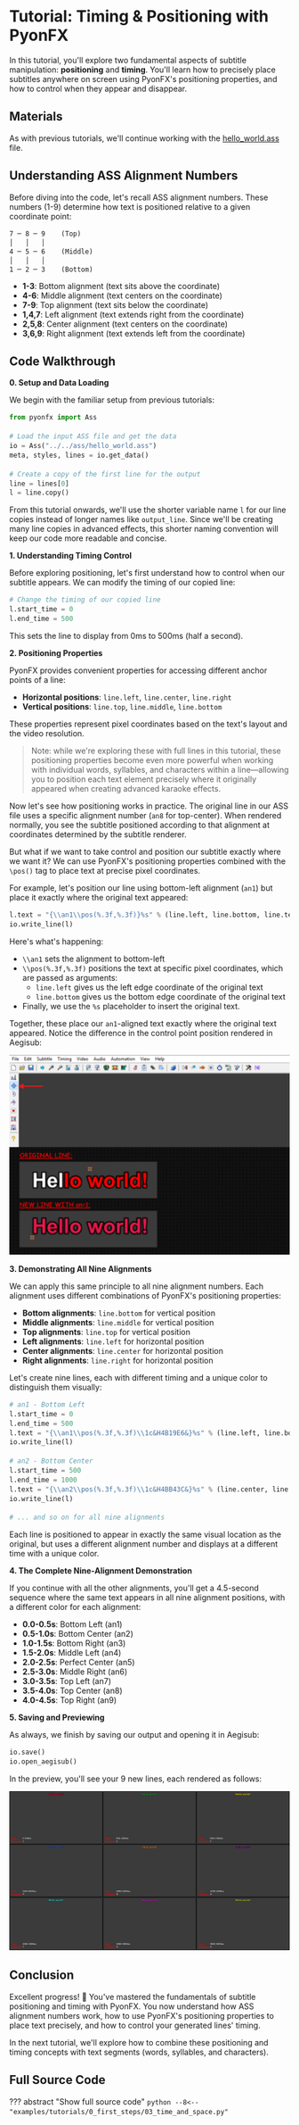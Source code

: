 # Tutorial: Timing & Positioning with PyonFX

In this tutorial, you'll explore two fundamental aspects of subtitle manipulation: **positioning** and **timing**. You'll learn how to precisely place subtitles anywhere on screen using PyonFX's positioning properties, and how to control when they appear and disappear.

## Materials

As with previous tutorials, we'll continue working with the [hello_world.ass](https://github.com/CoffeeStraw/PyonFX/blob/v1.0.0/examples/ass/hello_world.ass) file.

## Understanding ASS Alignment Numbers

Before diving into the code, let's recall ASS alignment numbers. These numbers (1-9) determine how text is positioned relative to a given coordinate point:

```
7 ─ 8 ─ 9    (Top)
│   │   │
4 ─ 5 ─ 6    (Middle)
│   │   │
1 ─ 2 ─ 3    (Bottom)
```

- **1-3**: Bottom alignment (text sits above the coordinate)
- **4-6**: Middle alignment (text centers on the coordinate)
- **7-9**: Top alignment (text sits below the coordinate)
- **1,4,7**: Left alignment (text extends right from the coordinate)
- **2,5,8**: Center alignment (text centers on the coordinate)
- **3,6,9**: Right alignment (text extends left from the coordinate)

## Code Walkthrough

**0. Setup and Data Loading**

We begin with the familiar setup from previous tutorials:

```python
from pyonfx import Ass

# Load the input ASS file and get the data
io = Ass("../../ass/hello_world.ass")
meta, styles, lines = io.get_data()

# Create a copy of the first line for the output
line = lines[0]
l = line.copy()
```

From this tutorial onwards, we'll use the shorter variable name `l` for our line copies instead of longer names like `output_line`. Since we'll be creating many line copies in advanced effects, this shorter naming convention will keep our code more readable and concise.

**1. Understanding Timing Control**

Before exploring positioning, let's first understand how to control when our subtitle appears. We can modify the timing of our copied line:

```python
# Change the timing of our copied line
l.start_time = 0
l.end_time = 500
```

This sets the line to display from 0ms to 500ms (half a second).

**2. Positioning Properties**

PyonFX provides convenient properties for accessing different anchor points of a line:

- **Horizontal positions**: `line.left`, `line.center`, `line.right`
- **Vertical positions**: `line.top`, `line.middle`, `line.bottom`

These properties represent pixel coordinates based on the text's layout and the video resolution.

> Note: while we're exploring these with full lines in this tutorial, these positioning properties become even more powerful when working with individual words, syllables, and characters within a line—allowing you to position each text element precisely where it originally appeared when creating advanced karaoke effects.

Now let's see how positioning works in practice. The original line in our ASS file uses a specific alignment number (`an8` for top-center). When rendered normally, you see the subtitle positioned according to that alignment at coordinates determined by the subtitle renderer.

But what if we want to take control and position our subtitle exactly where we want it? We can use PyonFX's positioning properties combined with the `\pos()` tag to place text at precise pixel coordinates.

For example, let's position our line using bottom-left alignment (`an1`) but place it exactly where the original text appeared:

```python
l.text = "{\\an1\\pos(%.3f,%.3f)}%s" % (line.left, line.bottom, line.text)
io.write_line(l)
```

Here's what's happening:

- `\\an1` sets the alignment to bottom-left
- `\\pos(%.3f,%.3f)` positions the text at specific pixel coordinates, which are passed as arguments:
    - `line.left` gives us the left edge coordinate of the original text
    - `line.bottom` gives us the bottom edge coordinate of the original text
- Finally, we use the `%s` placeholder to insert the original text.

Together, these place our `an1`-aligned text exactly where the original text appeared. Notice the difference in the control point position rendered in Aegisub:

![Control Point Position](imgs/time-and-space-control-point-position.png)

**3. Demonstrating All Nine Alignments**

We can apply this same principle to all nine alignment numbers. Each alignment uses different combinations of PyonFX's positioning properties:

- **Bottom alignments**: `line.bottom` for vertical position
- **Middle alignments**: `line.middle` for vertical position  
- **Top alignments**: `line.top` for vertical position
- **Left alignments**: `line.left` for horizontal position
- **Center alignments**: `line.center` for horizontal position
- **Right alignments**: `line.right` for horizontal position

Let's create nine lines, each with different timing and a unique color to distinguish them visually:

```python
# an1 - Bottom Left
l.start_time = 0
l.end_time = 500
l.text = "{\\an1\\pos(%.3f,%.3f)\\1c&H4B19E6&}%s" % (line.left, line.bottom, line.text)
io.write_line(l)

# an2 - Bottom Center
l.start_time = 500
l.end_time = 1000
l.text = "{\\an2\\pos(%.3f,%.3f)\\1c&H4BB43C&}%s" % (line.center, line.bottom, line.text)
io.write_line(l)

# ... and so on for all nine alignments
```

Each line is positioned to appear in exactly the same visual location as the original, but uses a different alignment number and displays at a different time with a unique color.

**4. The Complete Nine-Alignment Demonstration**

If you continue with all the other alignments, you'll get a 4.5-second sequence where the same text appears in all nine alignment positions, with a different color for each alignment:

- **0.0-0.5s**: Bottom Left (an1)
- **0.5-1.0s**: Bottom Center (an2)  
- **1.0-1.5s**: Bottom Right (an3)
- **1.5-2.0s**: Middle Left (an4)
- **2.0-2.5s**: Perfect Center (an5)
- **2.5-3.0s**: Middle Right (an6)
- **3.0-3.5s**: Top Left (an7)
- **3.5-4.0s**: Top Center (an8)
- **4.0-4.5s**: Top Right (an9)

**5. Saving and Previewing**

As always, we finish by saving our output and opening it in Aegisub:

```python
io.save()
io.open_aegisub()
```

In the preview, you'll see your 9 new lines, each rendered as follows:

![Nine Alignment Sequence](imgs/time-and-space-nine-alignment-sequence.png)

## Conclusion

Excellent progress! :tada: You've mastered the fundamentals of subtitle positioning and timing with PyonFX. You now understand how ASS alignment numbers work, how to use PyonFX's positioning properties to place text precisely, and how to control your generated lines' timing.

In the next tutorial, we'll explore how to combine these positioning and timing concepts with text segments (words, syllables, and characters).

## Full Source Code
??? abstract "Show full source code"
    ```python
    --8<-- "examples/tutorials/0_first_steps/03_time_and_space.py"
    ```